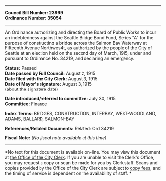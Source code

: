 * * * * *  
  
**Council Bill Number: [](#h0)[](#h2)23999**   
**Ordinance Number: 35054**  
  
* * * * *  
  
An Ordinance authorizing and directing the Board of Public Works to incur an indebtedness against the Seattle Bridge Bond Fund, Series "A" for the purpose of constructing a bridge across the Salmon Bay Waterway at Fifteenth Avenue Northwes4t, as authorized by the people of the City of Seattle at an election held on the second day of March, 1915, under and pursuant to Ordinance No. 34219, and declaring an emergency.  
  
**Status:** Passed   
**Date passed by Full Council:** August 2, 1915   
**Date filed with the City Clerk:** August 3, 1915   
**Date of Mayor's signature:** August 3, 1915   
[(about the signature date)](/~public/approvaldate.htm)   
  
  
**Date introduced/referred to committee:** July 30, 1915   
**Committee:** Finance   
  
**Index Terms:** BRIDGES, CONSTRUCTION, INTERBAY, WEST-WOODLAND, ADAMS, BALLARD, SALMON-BAY  
  
**References/Related Documents:** Related: Ord 34219  
  
**Fiscal Note:** *(No fiscal note available at this time)*  
  
* * * * *  
  
*No text for this document is available on-line. You may view this document at [the Office of the City Clerk](http://www.seattle.gov/leg/clerk/contactUs.htm). If you are unable to visit the Clerk's Office, you may request a copy or scan be made for you by Clerk staff. Scans and copies provided by the Office of the City Clerk are subject to [copy fees](http://clerk.seattle.gov/~public/clerkfees.htm), and the timing of service is dependent on the availability of staff. *  
  
  
